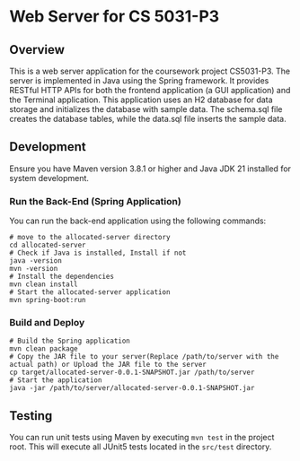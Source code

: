 # Web Server for CS 5031-P3

## Overview

This is a web server application for the coursework project CS5031-P3. The server is implemented in Java using the Spring framework. It provides RESTful HTTP APIs for both the frontend application (a GUI application) and the Terminal application. This application uses an H2 database for data storage and initializes the database with sample data. The schema.sql file creates the database tables, while the data.sql file inserts the sample data.

## Development

Ensure you have Maven version 3.8.1 or higher and Java JDK 21 installed for system development.
### Run the Back-End (Spring Application)

You can run the back-end application using the following commands:
```shell
# move to the allocated-server directory
cd allocated-server
# Check if Java is installed, Install if not
java -version
mvn -version
# Install the dependencies
mvn clean install
# Start the allocated-server application
mvn spring-boot:run
```

### Build and Deploy
```shell
# Build the Spring application
mvn clean package
# Copy the JAR file to your server(Replace /path/to/server with the actual path) or Upload the JAR file to the server 
cp target/allocated-server-0.0.1-SNAPSHOT.jar /path/to/server
# Start the application
java -jar /path/to/server/allocated-server-0.0.1-SNAPSHOT.jar
```

## Testing
You can run unit tests using Maven by executing `mvn test` in the project root. This will execute all JUnit5 tests located in the `src/test` directory.